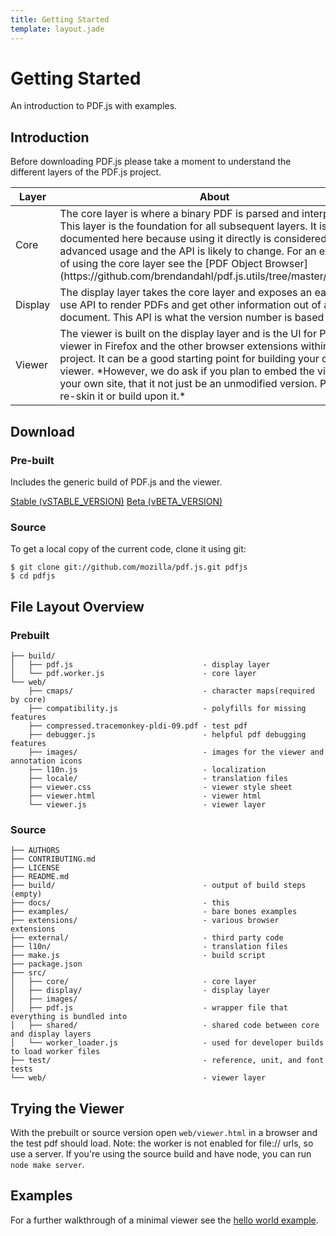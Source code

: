 ```yaml
---
title: Getting Started
template: layout.jade
---
```


# Getting Started

An introduction to PDF.js with examples.

## Introduction

Before downloading PDF.js please take a moment to understand the different layers of the PDF.js project.

<table class="table">
  <thead>
    <tr>
      <th>Layer</th>
      <th>About</th>
    </tr>
  </thead>
  <tbody>
    <tr>
      <td>Core</td>
      <td>The core layer is where a binary PDF is parsed and interpreted. This layer is the foundation for all subsequent layers. It is not documented here because using it directly is considered an advanced usage and the API is likely to change. For an example of using the core layer see the [PDF Object Browser](https://github.com/brendandahl/pdf.js.utils/tree/master/browser)
      </td>
    </tr>
    <tr>
      <td>Display</td>
      <td>The display layer takes the core layer and exposes an easier to use API to render PDFs and get other information out of a document. This API is what the version number is based on.</td>
    </tr>
    <tr>
      <td>Viewer</td>
      <td>The viewer is built on the display layer and is the UI for PDF viewer in Firefox and the other browser extensions within the project. It can be a good starting point for building your own viewer. *However, we do ask if you plan to embed the viewer in your own site, that it not just be an unmodified version. Please re-skin it or build upon it.*</td>
    </tr>
  </tbody>
</table>

## Download

<div class="row">
  <div class="col-md-6">
    <h3>Pre-built</h3>
    <p>
      Includes the generic build of PDF.js and the viewer.
    </p>
    <span class="btn-group-vertical centered">
      <a type="button" class="btn btn-primary" href="https://github.com/mozilla/pdf.js/releases/download/vSTABLE_VERSION/pdfjs-STABLE_VERSION-dist.zip">Stable (vSTABLE_VERSION)</a>
      <a type="button" class="btn btn-warning" href="https://github.com/mozilla/pdf.js/releases/download/vBETA_VERSION/pdfjs-BETA_VERSION-dist.zip">Beta (vBETA_VERSION)</a>
    </span>
  </div>
  <div class="col-md-6">
    <h3>Source</h3>
    To get a local copy of the current code, clone it using git:
    <pre><code>$ git clone git://github.com/mozilla/pdf.js.git pdfjs
$ cd pdfjs
</code></pre>
  </div>
</div>

## File Layout Overview

### Prebuilt

```
├── build/
│   ├── pdf.js                             - display layer
│   └── pdf.worker.js                      - core layer
└── web/
    ├── cmaps/                             - character maps(required by core)
    ├── compatibility.js                   - polyfills for missing features
    ├── compressed.tracemonkey-pldi-09.pdf - test pdf
    ├── debugger.js                        - helpful pdf debugging features
    ├── images/                            - images for the viewer and annotation icons
    ├── l10n.js                            - localization
    ├── locale/                            - translation files
    ├── viewer.css                         - viewer style sheet
    ├── viewer.html                        - viewer html
    └── viewer.js                          - viewer layer
```

### Source

```
├── AUTHORS
├── CONTRIBUTING.md
├── LICENSE
├── README.md
├── build/                                 - output of build steps (empty)
├── docs/                                  - this
├── examples/                              - bare bones examples
├── extensions/                            - various browser extensions
├── external/                              - third party code
├── l10n/                                  - translation files
├── make.js                                - build script
├── package.json
├── src/
│   ├── core/                              - core layer
│   ├── display/                           - display layer
│   ├── images/
│   ├── pdf.js                             - wrapper file that everything is bundled into
│   ├── shared/                            - shared code between core and display layers
│   └── worker_loader.js                   - used for developer builds to load worker files
├── test/                                  - reference, unit, and font tests
└── web/                                   - viewer layer
```

## Trying the Viewer

With the prebuilt or source version open `web/viewer.html` in a browser and the test pdf should load. Note: the worker is not enabled for file:// urls, so use a server. If you're using the source build and have node, you can run `node make server`.

## Examples

For a further walkthrough of a minimal viewer see the [hello world example](/examples/).